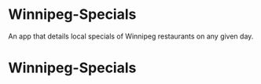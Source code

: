 # Winnipeg-Specials
An app that details local specials of Winnipeg restaurants on any given day. 
# Winnipeg-Specials
